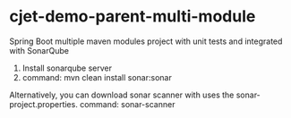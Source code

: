 # cjet-demo-parent-multi-module
Spring Boot multiple maven modules project with unit tests and integrated with SonarQube

1) Install sonarqube server
2) command: mvn clean install sonar:sonar

Alternatively, you can download sonar scanner with uses the sonar-project.properties.
command: sonar-scanner
